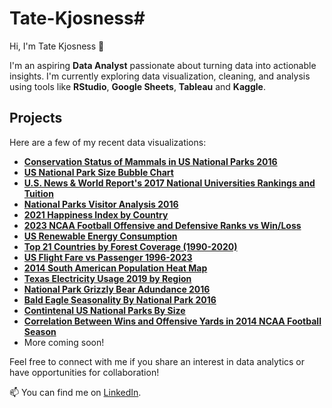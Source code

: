 # Tate-Kjosness# 

Hi, I'm Tate Kjosness 👋

I'm an aspiring **Data Analyst** passionate about turning data into actionable insights. 
I'm currently exploring data visualization, cleaning, and analysis using tools like **RStudio**, **Google Sheets**, **Tableau** and **Kaggle**.


## Projects

Here are a few of my recent data visualizations:

- **[Conservation Status of Mammals in US National Parks 2016](https://public.tableau.com/app/profile/tate.kjosness/viz/ConservationStatusofMammalsinUSNationalParks/Sheet1)**
- **[US National Park Size Bubble Chart](https://public.tableau.com/app/profile/tate.kjosness/viz/USNationalParkSizeMap/Sheet2)**
- **[U.S. News & World Report's 2017 National Universities Rankings and Tuition](https://public.tableau.com/app/profile/tate.kjosness/viz/U_S_NewsWorldReports2017NationalUniversitiesRankingsandTuition/Sheet1)**
- **[National Parks Visitor Analysis 2016](https://github.com/DataTater/Tate-Kjosness/blob/main/National%20Parks%20visitor%20numbers%202021.png)**
- **[2021 Happiness Index by Country](https://public.tableau.com/app/profile/tate.kjosness/viz/2021HappinessIndexbyCountry/Sheet1)**
- **[2023 NCAA Football Offensive and Defensive Ranks vs Win/Loss](https://public.tableau.com/app/profile/tate.kjosness/viz/2023NCAAFootballOffensiveandDefensiveRanksvsWinLoss/Sheet1)**
- **[US Renewable Energy Consumption](https://public.tableau.com/app/profile/tate.kjosness/viz/USRenewableEnergyConsumption/Sheet1)**
- **[Top 21 Countries by Forest Coverage (1990-2020)](https://public.tableau.com/app/profile/tate.kjosness/viz/Top21CountriesbyForestCoverage1990-2020/Sheet1)**
- **[US Flight Fare vs Passenger 1996-2023](https://public.tableau.com/app/profile/tate.kjosness/viz/USFlightFarevsPassenger1996-2023/Sheet1)**
- **[2014 South American Population Heat Map](https://public.tableau.com/app/profile/tate.kjosness/viz/2014SouthAmericanPopulationHeatMap/Sheet1)**
- **[Texas Electricity Usage 2019 by Region](https://<your-github-username>.github.io/<repository-name>/Texas_Electricity_Usage_2019_By_Region.html
)**
- **[National Park Grizzly Bear Adundance 2016](https://github.com/DataTater/Tate-Kjosness/blob/main/Grizzly%20Bear%20Abundance%20by%20National%20Park.png)**
- **[Bald Eagle Seasonality By National Park 2016](https://github.com/DataTater/Tate-Kjosness/blob/main/Bald%20Eagle%20Seasonality%20By%20National%20Park.png)**
- **[Contintenal US National Parks By Size](https://github.com/DataTater/Tate-Kjosness/blob/main/Contintenal%20US%20National%20Parks%20By%20Size.png)**
- **[Correlation Between Wins and Offensive Yards in 2014 NCAA Football Season](https://github.com/DataTater/Tate-Kjosness/blob/main/Correlation%20Between%20Wins%20and%20Offensive%20Yards.png)**
- More coming soon!

Feel free to connect with me if you share an interest in data analytics or have opportunities for collaboration!

📫 You can find me on [LinkedIn](https://www.linkedin.com/in/tatekjosness).
